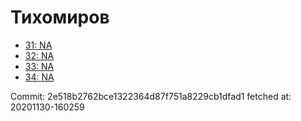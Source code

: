 # Тихомиров
- [31: NA](31.md)
- [32: NA](32.md)
- [33: NA](33.md)
- [34: NA](34.md)

Commit: 2e518b2762bce1322364d87f751a8229cb1dfad1
 fetched at: 20201130-160259
